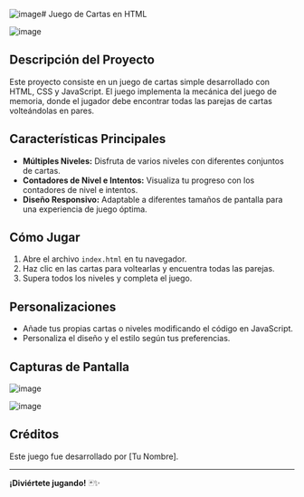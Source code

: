 ![image](https://github.com/CarlosCarballido/navigatorGame/assets/127395820/165b278c-d227-4834-bcd0-5aadebc66efc)# Juego de Cartas en HTML

![image](https://github.com/CarlosCarballido/navigatorGame/assets/127395820/6824784b-0ce6-4d86-876c-618557b05558)

## Descripción del Proyecto

Este proyecto consiste en un juego de cartas simple desarrollado con HTML, CSS y JavaScript. El juego implementa la mecánica del juego de memoria, donde el jugador debe encontrar todas las parejas de cartas volteándolas en pares.

## Características Principales

- **Múltiples Niveles:** Disfruta de varios niveles con diferentes conjuntos de cartas.
- **Contadores de Nivel e Intentos:** Visualiza tu progreso con los contadores de nivel e intentos.
- **Diseño Responsivo:** Adaptable a diferentes tamaños de pantalla para una experiencia de juego óptima.

## Cómo Jugar

1. Abre el archivo `index.html` en tu navegador.
2. Haz clic en las cartas para voltearlas y encuentra todas las parejas.
3. Supera todos los niveles y completa el juego.

## Personalizaciones

- Añade tus propias cartas o niveles modificando el código en JavaScript.
- Personaliza el diseño y el estilo según tus preferencias.

## Capturas de Pantalla

![image](https://github.com/CarlosCarballido/navigatorGame/assets/127395820/80a96ec6-3b42-45e0-8144-39782d1f9977)


![image](https://github.com/CarlosCarballido/navigatorGame/assets/127395820/4d202a26-65a9-4efd-a305-ad9603ae29e7)


## Créditos

Este juego fue desarrollado por [Tu Nombre].

---

**¡Diviértete jugando!** 🃏✨
